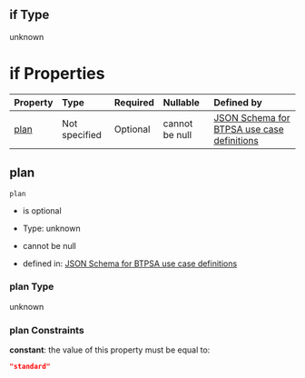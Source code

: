 ## if Type

unknown

# if Properties

| Property      | Type          | Required | Nullable       | Defined by                                                                                                                                                                                                                                  |
| :------------ | :------------ | :------- | :------------- | :------------------------------------------------------------------------------------------------------------------------------------------------------------------------------------------------------------------------------------------ |
| [plan](#plan) | Not specified | Optional | cannot be null | [JSON Schema for BTPSA use case definitions](btpsa-usecase-properties-services-items-allof-2-then-allof-36-then-allof-1-if-properties-plan.md "undefined#/properties/services/items/allOf/2/then/allOf/36/then/allOf/1/if/properties/plan") |

## plan



`plan`

*   is optional

*   Type: unknown

*   cannot be null

*   defined in: [JSON Schema for BTPSA use case definitions](btpsa-usecase-properties-services-items-allof-2-then-allof-36-then-allof-1-if-properties-plan.md "undefined#/properties/services/items/allOf/2/then/allOf/36/then/allOf/1/if/properties/plan")

### plan Type

unknown

### plan Constraints

**constant**: the value of this property must be equal to:

```json
"standard"
```
